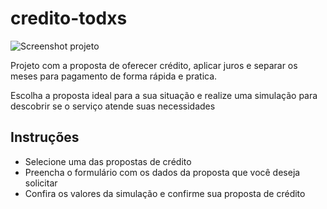 # credito-todxs

![Screenshot projeto](./assets/video.gif)

Projeto com a proposta de oferecer crédito, aplicar juros e separar os meses para pagamento de forma rápida e pratica.

Escolha a proposta ideal para a sua situação e realize uma simulação para descobrir se o serviço atende suas necessidades

## Instruções

* Selecione uma das propostas de crédito
* Preencha o formulário com os dados da proposta que você deseja solicitar
* Confira os valores da simulação e confirme sua proposta de crédito

